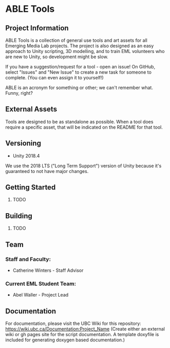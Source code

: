 # ABLE Tools
## Project Information

ABLE Tools is a collection of general use tools and art assets for all Emerging Media Lab projects. The project is also designed as an easy approach to Unity scripting, 3D modelling, and to train EML volunteers who are new to Unity, so development might be slow.

If you have a suggestion/request for a tool - open an issue! On GitHub, select "Issues" and "New Issue" to create a new task for someone to complete. (You can even assign it to yourself!)

ABLE is an acronym for something or other; we can't remember what. Funny, right?

## External Assets

Tools are designed to be as standalone as possible. When a tool does require a specific asset, that will be indicated on the README for that tool.

## Versioning

- Unity 2018.4

We use the 2018 LTS ("Long Term Support") version of Unity because it's guaranteed to not have major changes.

## Getting Started

1. TODO

## Building

1. TODO

## Team

### Staff and Faculty:

- Catherine Winters - Staff Advisor

### Current EML Student Team:

- Abel Waller - Project Lead

## Documentation
For documentation, please visit the UBC Wiki for this repository:
https://wiki.ubc.ca/Documentation:Project_Name
(Create either an external wiki or gh pages site for the script documentation. A template doxyfile is included for generating doxygen based documentation.)
